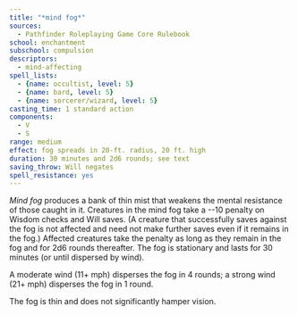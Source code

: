 ```yaml
---
title: "*mind fog*"
sources:
  - Pathfinder Roleplaying Game Core Rulebook
school: enchantment
subschool: compulsion
descriptors:
  - mind-affecting
spell_lists:
  - {name: occultist, level: 5}
  - {name: bard, level: 5}
  - {name: sorcerer/wizard, level: 5}
casting_time: 1 standard action
components:
  - V
  - S
range: medium
effect: fog spreads in 20-ft. radius, 20 ft. high
duration: 30 minutes and 2d6 rounds; see text
saving_throw: Will negates
spell_resistance: yes
---
```


*Mind fog* produces a bank of thin mist that weakens the mental resistance of those caught in it. Creatures in the mind fog take a --10 penalty on Wisdom checks and Will saves. (A creature that successfully saves against the fog is not affected and need not make further saves even if it remains in the fog.) Affected creatures take the penalty as long as they remain in the fog and for 2d6 rounds thereafter. The fog is stationary and lasts for 30 minutes (or until dispersed by wind).

A moderate wind (11+ mph) disperses the fog in 4 rounds; a strong wind (21+ mph) disperses the fog in 1 round.

The fog is thin and does not significantly hamper vision.

